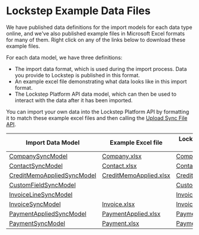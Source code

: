 # Lockstep Example Data Files

We have published data definitions for the import models for each data type online, and we've also published example files in Microsoft Excel formats for many of them. Right click on any of the links below to download these example files.

For each data model, we have three definitions:
* The import data format, which is used during the import process.  Data you provide to Lockstep is published in this format.
* An example excel file demonstrating what data looks like in this import format.
* The Lockstep Platform API data model, which can then be used to interact with the data after it has been imported.

You can import your own data into the Lockstep Platform API by formatting it to match these example excel files and then calling the [Upload Sync File API](https://developer.lockstep.io/reference/post_api-v1-sync-zip).

| Import Data Model |	Example Excel file | Lockstep Platform Data Type |
|--|--|--|
| [CompanySyncModel](https://developer.lockstep.io/docs/companysyncmodel) | [Company.xlsx](https://github.com/Lockstep-Network/lockstep-sdk-examples/blob/main/Example%20Sync%20Files/company.xlsx?raw=true) | [CompanyModel](https://developer.lockstep.io/docs/companymodel) | 
| [ContactSyncModel](https://developer.lockstep.io/docs/contactsyncmodel) | [Contact.xlsx](https://github.com/Lockstep-Network/lockstep-sdk-examples/blob/main/Example%20Sync%20Files/contact.xlsx?raw=true) | [ContactModel](https://developer.lockstep.io/docs/contactmodel) | 
| [CreditMemoAppliedSyncModel](https://developer.lockstep.io/docs/creditmemoappliedsyncmodel) | [CreditMemoApplied.xlsx](https://github.com/Lockstep-Network/lockstep-sdk-examples/blob/main/Example%20Sync%20Files/creditmemoapplied.xlsx?raw=true) | [CreditMemoAppliedModel](https://developer.lockstep.io/docs/creditmemoappliedmodel) |
| [CustomFieldSyncModel](https://developer.lockstep.io/docs/customfieldsyncmodel) |  | [CustomFieldValueModel](https://developer.lockstep.io/docs/customfieldvaluemodel) |
| [InvoiceLineSyncModel](https://developer.lockstep.io/docs/invoicelinesyncmodel) |  | [InvoiceLineModel](https://developer.lockstep.io/docs/invoicelinemodel) | 
| [InvoiceSyncModel](https://developer.lockstep.io/docs/invoicesyncmodel) | [Invoice.xlsx](https://github.com/Lockstep-Network/lockstep-sdk-examples/blob/main/Example%20Sync%20Files/invoice.xlsx?raw=true) |[InvoiceModel](https://developer.lockstep.io/docs/invoicemodel) | 
| [PaymentAppliedSyncModel](https://developer.lockstep.io/docs/paymentappliedsyncmodel) | [PaymentApplied.xlsx](https://github.com/Lockstep-Network/lockstep-sdk-examples/blob/main/Example%20Sync%20Files/paymentapplied.xlsx?raw=true) | [PaymentAppliedModel](https://developer.lockstep.io/docs/paymentappliedmodel) | 
| [PaymentSyncModel](https://developer.lockstep.io/docs/paymentsyncmodel) | [Payment.xlsx](https://github.com/Lockstep-Network/lockstep-sdk-examples/blob/main/Example%20Sync%20Files/payment.xlsx?raw=true) | [PaymentModel](https://developer.lockstep.io/docs/paymentmodel) | 

